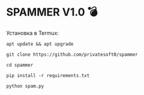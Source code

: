 # SPAMMER V1.0 💣
Установка в Termux:
```
apt update && apt upgrade

git clone https://github.com/privatesoft0/spammer

cd spammer

pip install -r requirements.txt

python spam.py
```
